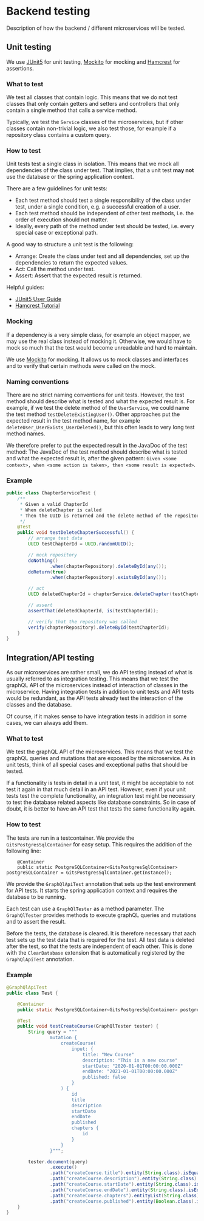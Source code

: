 # Backend testing

Description of how the backend / different microservices will be tested.  

## Unit testing

We use [JUnit5](https://junit.org/junit5/) for unit testing,
[Mockito](https://site.mockito.org/) for mocking and
[Hamcrest](http://hamcrest.org/JavaHamcrest/) for assertions.

### What to test

We test all classes that contain logic. This means that we do not test classes that only contain getters and setters
and controllers that only contain a single method that calls a service method.

Typically, we test the `Service` classes of the microservices, but if other classes contain non-trivial logic, we
also test those, for example if a repository class contains a custom query.

### How to test

Unit tests test a single class in isolation. This means that we mock all dependencies of the class under test. 
That implies, that a unit test **may not** use the database or the spring application context.

There are a few guidelines for unit tests:
- Each test method should test a single responsibility of the class under test, under a single condition, e.g. a successful creation of a user.
- Each test method should be independent of other test methods, i.e. the order of execution should not matter.
- Ideally, every path of the method under test should be tested, i.e. every special case or exceptional path.

A good way to structure a unit test is the following:
- Arrange: Create the class under test and all dependencies, set up the dependencies to return the expected values.
- Act: Call the method under test.
- Assert: Assert that the expected result is returned.

Helpful guides:
- [JUnit5 User Guide](https://junit.org/junit5/docs/current/user-guide/)
- [Hamcrest Tutorial](http://hamcrest.org/JavaHamcrest/tutorial)

### Mocking

If a dependency is a very simple class, for example an object mapper, we may use the real class instead of mocking it.
Otherwise, we would have to mock so much that the test would become unreadable and hard to maintain.

We use [Mockito](https://site.mockito.org/) for mocking. It allows us to mock classes and interfaces and to verify
that certain methods were called on the mock.

### Naming conventions

There are no strict naming conventions for unit tests. However, the test method should describe what is tested and
what the expected result is. For example, if we test the delete method of the `UserService`, we could name the test
method `testDeleteExistingUser()`.
Other approaches put the expected result in the test method name, for example `deleteUser_UserExists_UserDeleted()`,
but this often leads to very long test method names.

We therefore prefer to put the expected result in the JavaDoc of the test method:
The JavaDoc of the test method should describe what is tested and what the expected result is, after the given
pattern: `Given <some context>, when <some action is taken>, then <some result is expected>`.

### Example

```java
public class ChapterServiceTest {
    /**
     * Given a valid ChapterId
     * When deleteChapter is called
     * Then the UUID is returned and the delete method of the repository is called
     */
    @Test
    public void testDeleteChapterSuccessful() {
        // arrange test data
        UUID testChapterId = UUID.randomUUID();

        // mock repository
        doNothing()
                .when(chapterRepository).deleteById(any());
        doReturn(true)
                .when(chapterRepository).existsById(any());

        // act
        UUID deletedChapterId = chapterService.deleteChapter(testChapterId);

        // assert
        assertThat(deletedChapterId, is(testChapterId));

        // verify that the repository was called
        verify(chapterRepository).deleteById(testChapterId);
    }
}
```

## Integration/API testing

As our microservices are rather small, we do API testing instead of what is usually referred to as integration testing.
This means that we test the graphQL API of the microservices instead of interaction of classes in the microservice.
Having integration tests in addition to unit tests and API tests would be redundant, as the API tests already test
the interaction of the classes and the database.

Of course, if it makes sense to have integration tests in addition in some cases, we can always add them.

### What to test

We test the graphQL API of the microservices. This means that we test the graphQL queries and mutations that are
exposed by the microservice. As in unit tests, think of all special cases and exceptional paths that should be tested.

If a functionality is tests in detail in a unit test, it might be acceptable to not test it again in that much detail in an API
test. However, even if your unit tests test the complete functionality, an integration test might be necessary to test the database related aspects like database constraints. So in case of doubt, it is better to have an API test that tests the same functionality again.

### How to test

The tests are run in a testcontainer. We provide the `GitsPostgresSqlContainer` for easy setup.
This requires the addition of the following line:
```
    @Container
    public static PostgreSQLContainer<GitsPostgresSqlContainer> postgreSQLContainer = GitsPostgresSqlContainer.getInstance();
```

We provide the `GraphQlApiTest` annotation that sets up the test environment for API tests. 
It starts the spring application context and requires the database to be running. 

Each test can use a `GraphQlTester` as a method parameter. The `GraphQlTester` provides methods to execute graphQL
queries and mutations and to assert the result.

Before the tests, the database is cleared. It is therefore necessary that aach test sets up the test data that 
is required for the test.
All test data is deleted after the test, so that the tests are independent of each other.
This is done with the `ClearDatabase` extension that is automatically registered by the `GraphQlApiTest` annotation.


### Example

```java
@GraphQlApiTest
public class Test {

    @Container
    public static PostgreSQLContainer<GitsPostgresSqlContainer> postgreSQLContainer = GitsPostgresSqlContainer.getInstance();

    @Test
    public void testCreateCourse(GraphQlTester tester) {
        String query = """
                mutation {
                    createCourse(
                        input: {
                            title: "New Course"
                            description: "This is a new course"
                            startDate: "2020-01-01T00:00:00.000Z"
                            endDate: "2021-01-01T00:00:00.000Z"
                            published: false
                        }
                    ) {
                        id
                        title
                        description
                        startDate
                        endDate
                        published
                        chapters {
                            id
                        }
                    }
                }""";

        tester.document(query)
                .execute()
                .path("createCourse.title").entity(String.class).isEqualTo("New Course")
                .path("createCourse.description").entity(String.class).isEqualTo("This is a new course")
                .path("createCourse.startDate").entity(String.class).isEqualTo("2020-01-01T00:00:00.000Z")
                .path("createCourse.endDate").entity(String.class).isEqualTo("2021-01-01T00:00:00.000Z")
                .path("createCourse.chapters").entityList(String.class).hasSize(0)
                .path("createCourse.published").entity(Boolean.class).isEqualTo(false);
    }
}
```

